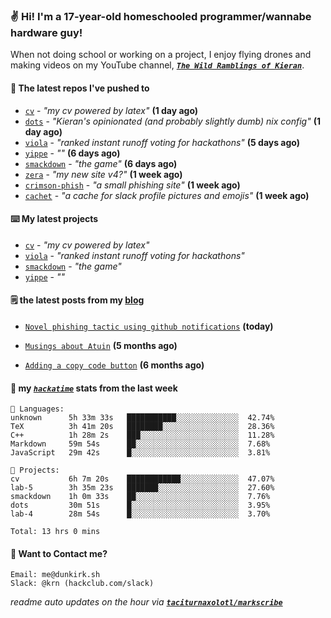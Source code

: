 ### ✌️ Hi! I'm a 17-year-old homeschooled programmer/wannabe hardware guy!

When not doing school or working on a project, I enjoy flying drones and making videos on my YouTube channel, [**_`The Wild Ramblings of Kieran`_**](https://youtube.com/@kieran.rambles).

#### 👷 The latest repos I've pushed to

- [`cv`](https://github.com/taciturnaxolotl/cv) - _"my cv powered by latex"_ **(1 day ago)**
- [`dots`](https://github.com/taciturnaxolotl/dots) - _"Kieran's opinionated (and probably slightly dumb) nix config"_ **(1 day ago)**
- [`viola`](https://github.com/taciturnaxolotl/viola) - _"ranked instant runoff voting for hackathons"_ **(5 days ago)**
- [`yippe`](https://github.com/taciturnaxolotl/yippe) - _""_ **(6 days ago)**
- [`smackdown`](https://github.com/taciturnaxolotl/smackdown) - _"the game"_ **(6 days ago)**
- [`zera`](https://github.com/taciturnaxolotl/zera) - _"my new site v4?"_ **(1 week ago)**
- [`crimson-phish`](https://github.com/taciturnaxolotl/crimson-phish) - _"a small phishing site"_ **(1 week ago)**
- [`cachet`](https://github.com/taciturnaxolotl/cachet) - _"a cache for slack profile pictures and emojis"_ **(1 week ago)**

#### ⌨️ My latest projects

- [`cv`](https://github.com/taciturnaxolotl/cv) - _"my cv powered by latex"_
- [`viola`](https://github.com/taciturnaxolotl/viola) - _"ranked instant runoff voting for hackathons"_
- [`smackdown`](https://github.com/taciturnaxolotl/smackdown) - _"the game"_
- [`yippe`](https://github.com/taciturnaxolotl/yippe) - _""_

#### 🗒️ the latest posts from my [blog](https://dunkirk.sh)

- [`Novel phishing tactic using github notifications`](https://dunkirk.sh/blog/github-phishing/) **(today)**

- [`Musings about Atuin`](https://dunkirk.sh/blog/atuin/) **(5 months ago)**

- [`Adding a copy code button`](https://dunkirk.sh/blog/adding-a-copy-button/) **(6 months ago)**



#### 📡 my [_`hackatime`_](https://waka.hackclub.com) stats from the last week

```text
💾 Languages:
unknown      5h 33m 33s   ███████████░░░░░░░░░░░░░░  42.74%
TeX          3h 41m 20s   ████████░░░░░░░░░░░░░░░░░  28.36%
C++          1h 28m 2s    ███░░░░░░░░░░░░░░░░░░░░░░  11.28%
Markdown     59m 54s      ██░░░░░░░░░░░░░░░░░░░░░░░  7.68%
JavaScript   29m 42s      █░░░░░░░░░░░░░░░░░░░░░░░░  3.81%

💼 Projects:
cv           6h 7m 20s    ████████████░░░░░░░░░░░░░  47.07%
lab-5        3h 35m 23s   ███████░░░░░░░░░░░░░░░░░░  27.60%
smackdown    1h 0m 33s    ██░░░░░░░░░░░░░░░░░░░░░░░  7.76%
dots         30m 51s      █░░░░░░░░░░░░░░░░░░░░░░░░  3.95%
lab-4        28m 54s      █░░░░░░░░░░░░░░░░░░░░░░░░  3.70%

Total: 13 hrs 0 mins
```

#### 📮 Want to Contact me?

```text
Email: me@dunkirk.sh
Slack: @krn (hackclub.com/slack)
```

_readme auto updates on the hour via [**`taciturnaxolotl/markscribe`**](https://github.com/taciturnaxolotl/markscribe)_
